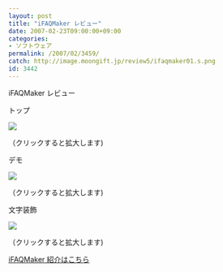 ```yaml
---
layout: post
title: "iFAQMaker レビュー"
date: 2007-02-23T09:00:00+09:00
categories:
- ソフトウェア
permalink: /2007/02/3459/
catch: http://image.moongift.jp/review5/ifaqmaker01.s.png
id: 3442
---
```

iFAQMaker レビュー  
<!--more-->

トップ

  

[![](http://image.moongift.jp/review5/ifaqmaker02.s.png)](http://image.moongift.jp/review5/ifaqmaker02.png)  
  
（クリックすると拡大します)

  

デモ

  

[![](http://image.moongift.jp/review5/ifaqmaker01.s.png)](http://image.moongift.jp/review5/ifaqmaker01.png)  
  
（クリックすると拡大します)

  

文字装飾

  

[![](http://image.moongift.jp/review5/ifaqmaker03.s.png)](http://image.moongift.jp/review5/ifaqmaker03.png)  
  
（クリックすると拡大します)

  

[iFAQMaker 紹介はこちら](http://oss.moongift.jp/intro/i-3456.html)

